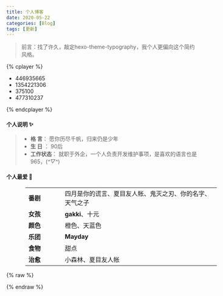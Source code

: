 ```yaml
---
title: 个人博客
date: 2020-05-22
categories: [Blog]
tags: [更新]
---
```


> 前言：找了许久，敲定hexo-theme-typography，我个人更偏向这个简约风格。

{% cplayer  %}

  - 446935665
  - 1354221306
  - 375100
  - 477310237

{% endcplayer %}

#### 个人说明 ✨
> - **格  言**：     愿你历尽千帆，归来仍是少年
> - **生  日** ：    90后
> - **工作状态**： 	就职于外企，一个人负责开发维护事项，是喜欢的语言也是965，(*^▽^*)

#### 个人最爱 🎡

|  |  |
| ----| ---- |
| 番剧 | 四月是你的谎言、夏目友人帐、鬼灭之刃、你的名字、天气之子 |
| 女孩 | **gakki**、十元 |
| 颜色 | 橙色、天蓝色 |
| 乐团 | **Mayday** |
| 食物 | 甜点 |
| 治愈 | 小森林、夏目友人帐 |


{% raw %}

<style>
    table {
        margin-left: 50px;
    }
    td:first-child {
    width: 80px;
    font-weight: bold;
}
</style>
{% endraw %}